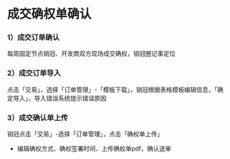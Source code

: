 # 成交确权单确认

### 1）成交订单确认

每周固定节点销冠、开发商双方现场成交确权，销冠圈记事定位

### 2）成交订单导入

点击「交易」，选择「订单管理」-「模板下载」，销冠根据表格模板编辑信息，「确定导入」，导入错误系统提示错误原因





### 3）成交确认单上传

销冠点击「交易」-选择「订单管理」，点击「确权单上传」

* 编辑确权方式、确权签署时间、上传确权单pdf，确认送审





